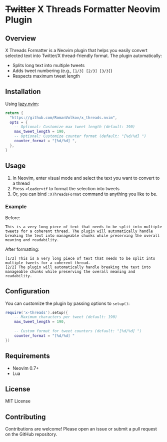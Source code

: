 # ~~Twitter~~ X Threads Formatter Neovim Plugin

## Overview

X Threads Formatter is a Neovim plugin that helps you easily convert selected text into Twitter/X thread-friendly format. The plugin automatically:

- Splits long text into multiple tweets
- Adds tweet numbering (e.g., `[1/3] [2/3] [3/3]`)
- Respects maximum tweet length

## Installation

Using [lazy.nvim](https://github.com/folke/lazy.nvim):

```lua
return {
  "https://github.com/RomanVolkov/x_threads.nvim",
  opts = {
    -- Optional: Customize max tweet length (default: 190)
    max_tweet_length = 190,
    -- Optional: Customize counter format (default: "[%d/%d] ")
    counter_format = "[%d/%d] ",
  },
}
```

## Usage

1. In Neovim, enter visual mode and select the text you want to convert to a thread
2. Press `<leader>tf` to format the selection into tweets
3. Or, you can bind `:XThreadsFormat` command to anything you like to be.

### Example

Before:
```
This is a very long piece of text that needs to be split into multiple tweets for a coherent thread. The plugin will automatically handle breaking the text into manageable chunks while preserving the overall meaning and readability.
```

After formatting:
```
[1/2] This is a very long piece of text that needs to be split into multiple tweets for a coherent thread.
[2/2] The plugin will automatically handle breaking the text into manageable chunks while preserving the overall meaning and readability.
```

## Configuration

You can customize the plugin by passing options to `setup()`:

```lua
require('x-threads').setup({
    -- Maximum characters per tweet (default: 190)
    max_tweet_length = 190,
    
    -- Custom format for tweet counters (default: "[%d/%d] ")
    counter_format = "[%d/%d] "
})
```

## Requirements

- Neovim 0.7+
- Lua

## License

MIT License

## Contributing

Contributions are welcome! Please open an issue or submit a pull request on the GitHub repository.

